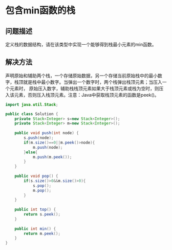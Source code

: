 # 包含min函数的栈
## 问题描述
定义栈的数据结构，请在该类型中实现一个能够得到栈最小元素的min函数。
## 解决方法
声明原始和辅助两个栈，一个存储原始数据，另一个存储当前原始栈中的最小数字，栈顶就是栈中最小数字。当弹出一个数字时，两个栈弹出栈顶元素；当压入一个元素时，
原始压入数字，辅助栈栈顶元素如果大于栈顶元素或栈为空时，则压入该元素，否则压入栈顶元素。注意：Java中获取栈顶元素的函数是peek()。
```java
import java.util.Stack;

public class Solution {
    private Stack<Integer> s=new Stack<Integer>();
    private Stack<Integer> m=new Stack<Integer>();
    
    public void push(int node) {
        s.push(node);
        if(m.size()==0||m.peek()>node){
            m.push(node);
        }else{
            m.push(m.peek());
        }
    }
    
    public void pop() {
        if(s.size()>0&&m.size()>0){
            s.pop();
            m.pop();
        }
    }
    
    public int top() {
        return s.peek();
    }
    
    public int min() {
        return m.peek();
    }
}
```
